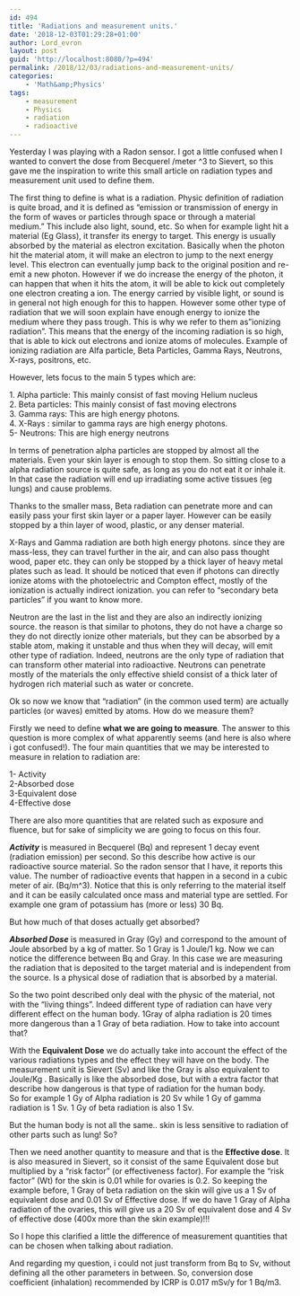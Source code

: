 ```yaml
---
id: 494
title: 'Radiations and measurement units.'
date: '2018-12-03T01:29:28+01:00'
author: Lord_evron
layout: post
guid: 'http://localhost:8080/?p=494'
permalink: /2018/12/03/radiations-and-measurement-units/
categories:
    - 'Math&amp;Physics'
tags:
    - measurement
    - Physics
    - radiation
    - radioactive
---
```


Yesterday I was playing with a Radon sensor. I got a little confused when I wanted to convert the dose from Becquerel /meter ^3 to Sievert, so this gave me the inspiration to write this small article on radiation types and measurement unit used to define them.

The first thing to define is what is a radiation. Physic definition of radiation is quite broad, and it is defined as “emission or transmission of energy in the form of waves or particles through space or through a material medium.” This include also light, sound, etc. So when for example light hit a material (Eg Glass), it transfer its energy to target. This energy is usually absorbed by the material as electron excitation. Basically when the photon hit the material atom, it will make an electron to jump to the next energy level. This electron can eventually jump back to the original position and re-emit a new photon. However if we do increase the energy of the photon, it can happen that when it hits the atom, it will be able to kick out completely one electron creating a ion. The energy carried by visible light, or sound is in general not high enough for this to happen. However some other type of radiation that we will soon explain have enough energy to ionize the medium where they pass trough. This is why we refer to them as”ionizing radiation”. This means that the energy of the incoming radiation is so high, that is able to kick out electrons and ionize atoms of molecules. Example of ionizing radiation are Alfa particle, Beta Particles, Gamma Rays, Neutrons, X-rays, positrons, etc.

However, lets focus to the main 5 types which are:

1\. Alpha particle: This mainly consist of fast moving Helium nucleus  
2\. Beta particles: This mainly consist of fast moving electrons  
3\. Gamma rays: This are high energy photons.  
4\. X-Rays : similar to gamma rays are high energy photons.  
5- Neutrons: This are high energy neutrons

In terms of penetration alpha particles are stopped by almost all the materials. Even your skin layer is enough to stop them. So sitting close to a alpha radiation source is quite safe, as long as you do not eat it or inhale it. In that case the radiation will end up irradiating some active tissues (eg lungs) and cause problems.

Thanks to the smaller mass, Beta radiation can penetrate more and can easily pass your first skin layer or a paper layer. However can be easily stopped by a thin layer of wood, plastic, or any denser material.

X-Rays and Gamma radiation are both high energy photons. since they are mass-less, they can travel further in the air, and can also pass thought wood, paper etc. they can only be stopped by a thick layer of heavy metal plates such as lead. It should be noticed that even if photons can directly ionize atoms with the photoelectric and Compton effect, mostly of the ionization is actually indirect ionization. you can refer to “secondary beta particles” if you want to know more.

Neutron are the last in the list and they are also an indirectly ionizing source. the reason is that similar to photons, they do not have a charge so they do not directly ionize other materials, but they can be absorbed by a stable atom, making it unstable and thus when they will decay, will emit other type of radiation. Indeed, neutrons are the only type of radiation that can transform other material into radioactive. Neutrons can penetrate mostly of the materials the only effective shield consist of a thick later of hydrogen rich material such as water or concrete.

Ok so now we know that “radiation” (in the common used term) are actually particles (or waves) emitted by atoms. How do we measure them?

Firstly we need to define **what we are going to measure**. The answer to this question is more complex of what apparently seems (and here is also where i got confused!). The four main quantities that we may be interested to measure in relation to radiation are:

1- Activity  
2-Absorbed dose  
3-Equivalent dose  
4-Effective dose

There are also more quantities that are related such as exposure and fluence, but for sake of simplicity we are going to focus on this four.

***Activity*** is measured in Becquerel (Bq) and represent 1 decay event (radiation emission) per second. So this describe how active is our radioactive source material. So the radon sensor that I have, it reports this value. The number of radioactive events that happen in a second in a cubic meter of air. (Bq/m^3). Notice that this is only referring to the material itself and it can be easily calculated once mass and material type are settled. For example one gram of potassium has (more or less) 30 Bq.

But how much of that doses actually get absorbed?

***Absorbed Dose*** is measured in Gray (Gy) and correspond to the amount of Joule absorbed by a kg of matter. So 1 Gray is 1 Joule/1 kg. Now we can notice the difference between Bq and Gray. In this case we are measuring the radiation that is deposited to the target material and is independent from the source. Is a physical dose of radiation that is absorbed by a material.

So the two point described only deal with the physic of the material, not with the “living things”. Indeed different type of radiation can have very different effect on the human body. 1Gray of alpha radiation is 20 times more dangerous than a 1 Gray of beta radiation. How to take into account that?

With the **Equivalent Dose** we do actually take into account the effect of the various radiations types and the effect they will have on the body. The measurement unit is Sievert (Sv) and like the Gray is also equivalent to Joule/Kg . Basically is like the absorbed dose, but with a extra factor that describe how dangerous is that type of radiation for the human body.  
So for example 1 Gy of Alpha radiation is 20 Sv while 1 Gy of gamma radiation is 1 Sv. 1 Gy of beta radiation is also 1 Sv.

But the human body is not all the same.. skin is less sensitive to radiation of other parts such as lung! So?

Then we need another quantity to measure and that is the **Effective dose**. It is also measured in Sievert, so it consist of the same Equivalent dose but multiplied by a “risk factor” (or effectiveness factor). For example the “risk factor” (Wt) for the skin is 0.01 while for ovaries is 0.2. So keeping the example before, 1 Gray of beta radiation on the skin will give us a 1 Sv of equivalent dose and 0.01 Sv of Effective dose. If we do have 1 Gray of Alpha radiation of the ovaries, this will give us a 20 Sv of equivalent dose and 4 Sv of effective dose (400x more than the skin example)!!!

So I hope this clarified a little the difference of measurement quantities that can be chosen when talking about radiation.

And regarding my question, i could not just transform from Bq to Sv, without defining all the other parameters in between. So, conversion dose coefficient (inhalation) recommended by ICRP is 0.017 mSv/y for 1 Bq/m3.